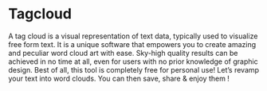 # Tagcloud

A tag cloud is a visual representation of text data, typically used to visualize free form text. It is a unique software that empowers you to create amazing and peculiar word cloud art with ease. Sky-high quality results can be achieved in no time at all, even for users with no prior knowledge of graphic design. Best of all, this tool is completely free for personal use! Let’s revamp your text into word clouds. You can then save, share & enjoy them !
